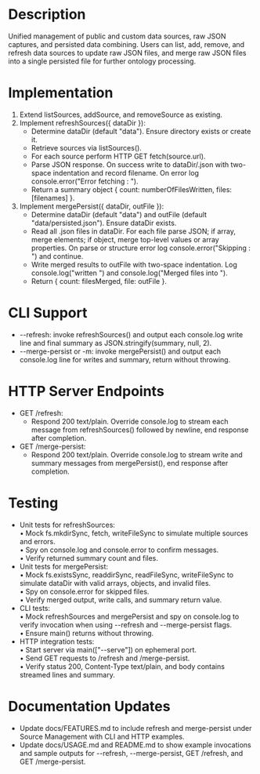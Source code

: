 # Description
Unified management of public and custom data sources, raw JSON captures, and persisted data combining. Users can list, add, remove, and refresh data sources to update raw JSON files, and merge raw JSON files into a single persisted file for further ontology processing.

# Implementation
1. Extend listSources, addSource, and removeSource as existing.  
2. Implement refreshSources({ dataDir }):  
   - Determine dataDir (default "data"). Ensure directory exists or create it.  
   - Retrieve sources via listSources().  
   - For each source perform HTTP GET fetch(source.url).  
   - Parse JSON response. On success write to dataDir/<slug>.json with two-space indentation and record filename. On error log console.error("Error fetching <name>: <message>").  
   - Return a summary object { count: numberOfFilesWritten, files: [filenames] }.
3. Implement mergePersist({ dataDir, outFile }):  
   - Determine dataDir (default "data") and outFile (default "data/persisted.json"). Ensure dataDir exists.  
   - Read all .json files in dataDir. For each file parse JSON; if array, merge elements; if object, merge top-level values or array properties. On parse or structure error log console.error("Skipping <file>: <reason>") and continue.  
   - Write merged results to outFile with two-space indentation. Log console.log("written <outFile>") and console.log("Merged <count> files into <outFile>").  
   - Return { count: filesMerged, file: outFile }.

# CLI Support
- --refresh: invoke refreshSources() and output each console.log write line and final summary as JSON.stringify(summary, null, 2).  
- --merge-persist or -m: invoke mergePersist() and output each console.log line for writes and summary, return without throwing.

# HTTP Server Endpoints
- GET /refresh:  
  - Respond 200 text/plain. Override console.log to stream each message from refreshSources() followed by newline, end response after completion.  
- GET /merge-persist:  
  - Respond 200 text/plain. Override console.log to stream write and summary messages from mergePersist(), end response after completion.

# Testing
- Unit tests for refreshSources:  
  • Mock fs.mkdirSync, fetch, writeFileSync to simulate multiple sources and errors.  
  • Spy on console.log and console.error to confirm messages.  
  • Verify returned summary count and files.  
- Unit tests for mergePersist:  
  • Mock fs.existsSync, readdirSync, readFileSync, writeFileSync to simulate dataDir with valid arrays, objects, and invalid files.  
  • Spy on console.error for skipped files.  
  • Verify merged output, write calls, and summary return value.  
- CLI tests:  
  • Mock refreshSources and mergePersist and spy on console.log to verify invocation when using --refresh and --merge-persist flags.  
  • Ensure main() returns without throwing.  
- HTTP integration tests:  
  • Start server via main(["--serve"]) on ephemeral port.  
  • Send GET requests to /refresh and /merge-persist.  
  • Verify status 200, Content-Type text/plain, and body contains streamed lines and summary.

# Documentation Updates
- Update docs/FEATURES.md to include refresh and merge-persist under Source Management with CLI and HTTP examples.  
- Update docs/USAGE.md and README.md to show example invocations and sample outputs for --refresh, --merge-persist, GET /refresh, and GET /merge-persist.